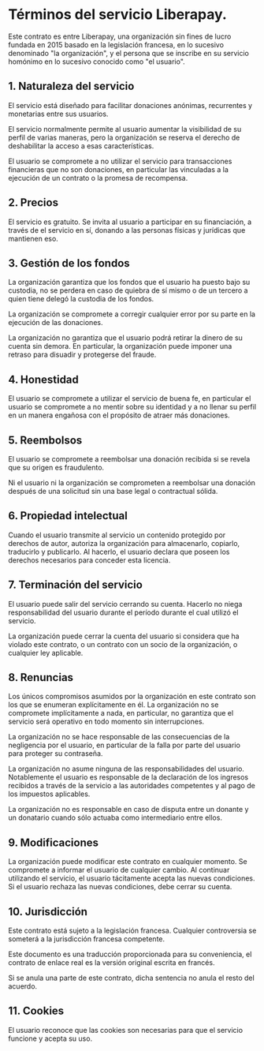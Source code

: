 # Términos del servicio Liberapay.

Este contrato es entre Liberapay, una organización sin fines de lucro fundada en 2015
basado en la legislación francesa, en lo sucesivo denominado "la organización", y el
persona que se inscribe en su servicio homónimo en lo sucesivo conocido como "el
usuario".

## 1. Naturaleza del servicio

El servicio está diseñado para facilitar donaciones anónimas, recurrentes y monetarias
entre sus usuarios.

El servicio normalmente permite al usuario aumentar la visibilidad de su perfil
de varias maneras, pero la organización se reserva el derecho de deshabilitar la
acceso a esas características.

El usuario se compromete a no utilizar el servicio para transacciones financieras que no son
donaciones, en particular las vinculadas a la ejecución de un contrato o la promesa de
recompensa.

## 2. Precios

El servicio es gratuito. Se invita al usuario a participar en su financiación, a través de
el servicio en sí, donando a las personas físicas y jurídicas que mantienen
eso.

## 3. Gestión de los fondos

La organización garantiza que los fondos que el usuario ha puesto bajo su custodia,
no se perdera en caso de quiebra de sí mismo o de un tercero a quien tiene
delegó la custodia de los fondos.

La organización se compromete a corregir cualquier error por su parte en la ejecución de
las donaciones.

La organización no garantiza que el usuario podrá retirar la
dinero de su cuenta sin demora. En particular, la organización puede imponer una
retraso para disuadir y protegerse del fraude.

## 4. Honestidad

El usuario se compromete a utilizar el servicio de buena fe, en particular el usuario
se compromete a no mentir sobre su identidad y a no llenar su perfil en un
manera engañosa con el propósito de atraer más donaciones.

## 5. Reembolsos

El usuario se compromete a reembolsar una donación recibida si se revela que su
origen es fraudulento.

Ni el usuario ni la organización se comprometen a reembolsar una donación
después de una solicitud sin una base legal o contractual sólida.

## 6. Propiedad intelectual

Cuando el usuario transmite al servicio un contenido protegido por derechos de autor, autoriza la
organización para almacenarlo, copiarlo, traducirlo y publicarlo. Al hacerlo, el usuario
declara que poseen los derechos necesarios para conceder esta licencia.

## 7. Terminación del servicio

El usuario puede salir del servicio cerrando su cuenta. Hacerlo no niega
responsabilidad del usuario durante el período durante el cual utilizó el
servicio.

La organización puede cerrar la cuenta del usuario si considera que ha
violado este contrato, o un contrato con un socio de la organización, o cualquier
ley aplicable.

## 8. Renuncias

Los únicos compromisos asumidos por la organización en este contrato son los que
se enumeran explícitamente en él. La organización no se compromete implícitamente a
nada, en particular, no garantiza que el servicio será
operativo en todo momento sin interrupciones.

La organización no se hace responsable de las consecuencias de la negligencia
por el usuario, en particular de la falla por parte del usuario para proteger su contraseña.

La organización no asume ninguna de las responsabilidades del usuario. Notablemente
el usuario es responsable de la declaración de los ingresos recibidos a través de la
servicio a las autoridades competentes y al pago de los impuestos aplicables.

La organización no es responsable en caso de disputa entre un donante y un
donatario cuando sólo actuaba como intermediario entre ellos.

## 9. Modificaciones

La organización puede modificar este contrato en cualquier momento. Se compromete a informar
el usuario de cualquier cambio. Al continuar utilizando el servicio, el usuario tácitamente
acepta las nuevas condiciones. Si el usuario rechaza las nuevas condiciones,
debe cerrar su cuenta.

## 10. Jurisdicción

Este contrato está sujeto a la legislación francesa. Cualquier controversia se someterá a la
jurisdicción francesa competente.

Este documento es una traducción proporcionada para su conveniencia, el contrato de
enlace real es la versión original escrita en francés.

Si se anula una parte de este contrato, dicha sentencia no anula el resto
del acuerdo.

## 11. Cookies

El usuario reconoce que las cookies son necesarias para que el servicio funcione y
acepta su uso.
